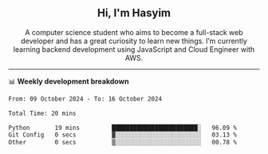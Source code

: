 <h2 align="center">Hi, I'm Hasyim</h2>

<p align="center">A computer science student who aims to become a full-stack web developer and has a great curiosity to learn new things. I’m currently learning backend development using JavaScript and Cloud Engineer with AWS.</p>

---

📊 **Weekly development breakdown**

<!--START_SECTION:waka-->

```txt
From: 09 October 2024 - To: 16 October 2024

Total Time: 20 mins

Python       19 mins         ████████████████████████░   96.09 %
Git Config   0 secs          ▓░░░░░░░░░░░░░░░░░░░░░░░░   03.13 %
Other        0 secs          ▒░░░░░░░░░░░░░░░░░░░░░░░░   00.78 %
```

<!--END_SECTION:waka-->

<!-- - You can reach me on **hasyim11c@gmail.com** -->
